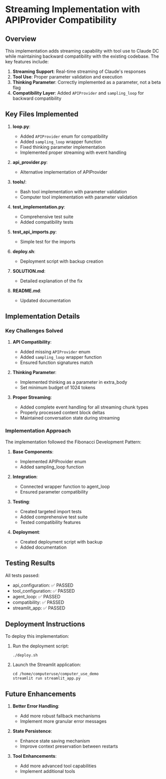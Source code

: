 # Streaming Implementation with APIProvider Compatibility

## Overview

This implementation adds streaming capability with tool use to Claude DC while maintaining backward compatibility with the existing codebase. The key features include:

1. **Streaming Support**: Real-time streaming of Claude's responses
2. **Tool Use**: Proper parameter validation and execution
3. **Thinking Parameter**: Correctly implemented as a parameter, not a beta flag
4. **Compatibility Layer**: Added `APIProvider` and `sampling_loop` for backward compatibility

## Key Files Implemented

1. **loop.py**:
   - Added `APIProvider` enum for compatibility
   - Added `sampling_loop` wrapper function
   - Fixed thinking parameter implementation
   - Implemented proper streaming with event handling

2. **api_provider.py**:
   - Alternative implementation of APIProvider

3. **tools/**: 
   - Bash tool implementation with parameter validation
   - Computer tool implementation with parameter validation

4. **test_implementation.py**:
   - Comprehensive test suite
   - Added compatibility tests

5. **test_api_imports.py**:
   - Simple test for the imports

6. **deploy.sh**:
   - Deployment script with backup creation

7. **SOLUTION.md**:
   - Detailed explanation of the fix

8. **README.md**:
   - Updated documentation

## Implementation Details

### Key Challenges Solved

1. **API Compatibility**:
   - Added missing `APIProvider` enum
   - Added `sampling_loop` wrapper function
   - Ensured function signatures match

2. **Thinking Parameter**:
   - Implemented thinking as a parameter in extra_body
   - Set minimum budget of 1024 tokens

3. **Proper Streaming**:
   - Added complete event handling for all streaming chunk types
   - Properly processed content block deltas
   - Maintained conversation state during streaming

### Implementation Approach

The implementation followed the Fibonacci Development Pattern:

1. **Base Components**:
   - Implemented APIProvider enum
   - Added sampling_loop function

2. **Integration**:
   - Connected wrapper function to agent_loop
   - Ensured parameter compatibility

3. **Testing**:
   - Created targeted import tests
   - Added comprehensive test suite
   - Tested compatibility features

4. **Deployment**:
   - Created deployment script with backup
   - Added documentation

## Testing Results

All tests passed:
- api_configuration: ✅ PASSED
- tool_configuration: ✅ PASSED
- agent_loop: ✅ PASSED
- compatibility: ✅ PASSED
- streamlit_app: ✅ PASSED

## Deployment Instructions

To deploy this implementation:

1. Run the deployment script:
   ```
   ./deploy.sh
   ```

2. Launch the Streamlit application:
   ```
   cd /home/computeruse/computer_use_demo
   streamlit run streamlit_app.py
   ```

## Future Enhancements

1. **Better Error Handling**:
   - Add more robust fallback mechanisms
   - Implement more granular error messages

2. **State Persistence**:
   - Enhance state saving mechanism
   - Improve context preservation between restarts

3. **Tool Enhancements**:
   - Add more advanced tool capabilities
   - Implement additional tools